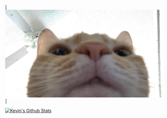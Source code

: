 [![Kevin](https://github.com/kevinjl321/kevinjl321/blob/master/cat.jpg?raw=true)]

[![Kevin's Github Stats](https://github-readme-stats.vercel.app/api?username=kevinjl321&count_private=true&show_icons=true&theme=radical)](https://github.com/anuraghazra/github-readme-stats)
